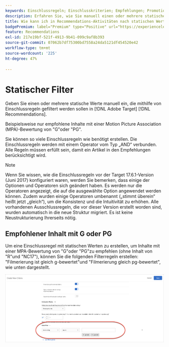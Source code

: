 ```yaml
---
keywords: Einschlussregeln; Einschlusskriterien; Empfehlungen; Promotion; Promotions; dynamische Filterung; statisch; statischer Filter
description: Erfahren Sie, wie Sie manuell einen oder mehrere statische Werte eingeben, um mithilfe von Einschlussregeln in Adobe zu filtern. [!DNL Target] Recommendations.
title: Wie kann ich in Recommendations-Aktivitäten nach statischen Werten filtern?
badgePremium: label="Premium" type="Positive" url="https://experienceleague.adobe.com/docs/target/using/introduction/intro.html?lang=en#premium newtab=true" tooltip="See what's included in Target Premium."
feature: Recommendations
exl-id: 217e19bf-521f-4913-9b41-099c9af8b393
source-git-commit: 07062b7df75300bd7558a24da5121df454520e42
workflow-type: tm+mt
source-wordcount: '225'
ht-degree: 47%

---
```


# Statischer Filter

Geben Sie einen oder mehrere statische Werte manuell ein, die mithilfe von Einschlussregeln gefiltert werden sollen in [!DNL Adobe Target] [!DNL Recommendations].

Beispielsweise nur empfohlene Inhalte mit einer Motion Picture Association (MPA)-Bewertung von &quot;G&quot;oder &quot;PG&quot;.

Sie können so viele Einschlussregeln wie benötigt erstellen. Die Einschlussregeln werden mit einem Operator vom Typ „AND“ verbunden. Alle Regeln müssen erfüllt sein, damit ein Artikel in den Empfehlungen berücksichtigt wird.

>[!NOTE]
>
>Wenn Sie wissen, wie die Einschlussregeln vor der Target 17.6.1-Version (Juni 2017) konfiguriert waren, werden Sie bemerken, dass einige der Optionen und Operatoren sich geändert haben. Es werden nur die Operatoren angezeigt, die auf die ausgewählte Option angewendet werden können. Zudem wurden einige Operatoren umbenannt („stimmt überein“ heißt jetzt „gleich“), um die Konsistenz und die Intuitivität zu erhöhen. Alle vorhandenen Ausschlussregeln, die vor dieser Version erstellt worden sind, wurden automatisch in die neue Struktur migriert. Es ist keine Neustrukturierung Ihrerseits nötig.

## Empfohlener Inhalt mit G oder PG

Um eine Einschlussregel mit statischen Werten zu erstellen, um Inhalte mit einer MPA-Bewertung von &quot;G&quot;oder &quot;PG&quot;zu empfehlen (ohne Inhalt von &quot;R&quot;und &quot;NC17&quot;), können Sie die folgenden Filterregeln erstellen: &quot;Filmerierung ist gleich g-bewertet&quot;und &quot;Filmerierung gleich pg-bewertet&quot;, wie unten dargestellt.

![Beispiel für Filmbewertung](/help/main/c-recommendations/c-algorithms/assets/movies.png)

